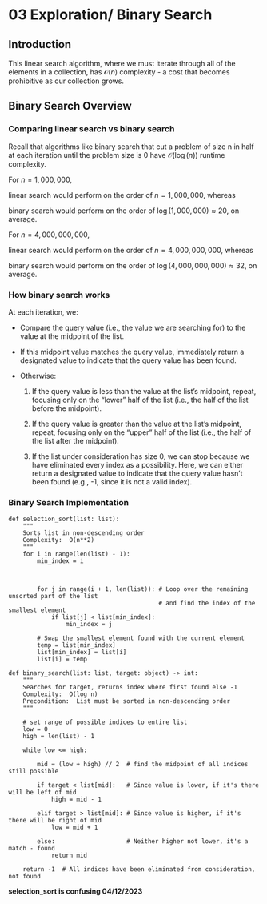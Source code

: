 # 03 Exploration/ Binary Search

## Introduction 

This linear search algorithm, where we must iterate through all of the elements in a collection, has $\mathcal{O}(n)$ complexity - a cost that becomes prohibitive as our collection grows.


## Binary Search Overview 

### Comparing linear search vs binary search

Recall that algorithms like binary search that cut a problem of size n in half at each iteration until the problem size is 0 have $\mathcal{O}(\log(n))$ runtime complexity.

For $n = 1,000,000$,  

linear search would perform on the order of $n = 1,000,000$, whereas 

binary search would perform on the order of $\log(1,000,000) \approx 20$, on average. 

For $n = 4,000,000,000$,  

linear search would perform on the order of $n = 4,000,000,000$, whereas 

binary search would perform on the order of $\log(4,000,000,000) \approx 32$, on average. 


### How binary search works 

At each iteration, we:

- Compare the query value (i.e., the value we are searching for) to the value at the midpoint of the list.

- If this midpoint value matches the query value, immediately return a designated value to indicate that the query value has been found.

- Otherwise: 

  1. If the query value is less than the value at the list’s midpoint, repeat, focusing only on the “lower” half of the list (i.e., the half of the list before the midpoint).

  2. If the query value is greater than the value at the list’s midpoint, repeat, focusing only on the “upper” half of the list (i.e., the half of the list after the midpoint).

  3. If the list under consideration has size 0, we can stop because we have eliminated every index as a possibility. Here, we can either return a designated value to indicate that the query value hasn’t been found (e.g., -1, since it is not a valid index).


### Binary Search Implementation

```{}
def selection_sort(list: list):
    """
    Sorts list in non-descending order
    Complexity:  O(n**2)
    """
    for i in range(len(list) - 1):
        min_index = i
        
        
        
        for j in range(i + 1, len(list)): # Loop over the remaining unsorted part of the list
                                          # and find the index of the smallest element
            if list[j] < list[min_index]: 
                min_index = j
        
        # Swap the smallest element found with the current element 
        temp = list[min_index]
        list[min_index] = list[i]
        list[i] = temp
```

```{}
def binary_search(list: list, target: object) -> int:
    """
    Searches for target, returns index where first found else -1
    Complexity:  O(log n)
    Precondition:  List must be sorted in non-descending order
    """

    # set range of possible indices to entire list
    low = 0
    high = len(list) - 1

    while low <= high:
        
        mid = (low + high) // 2  # find the midpoint of all indices still possible

        if target < list[mid]:   # Since value is lower, if it's there will be left of mid
            high = mid - 1
        
        elif target > list[mid]: # Since value is higher, if it's there will be right of mid
            low = mid + 1
        
        else:                    # Neither higher not lower, it's a match - found
            return mid

    return -1  # All indices have been eliminated from consideration, not found
```


**selection_sort is confusing 04/12/2023** 





